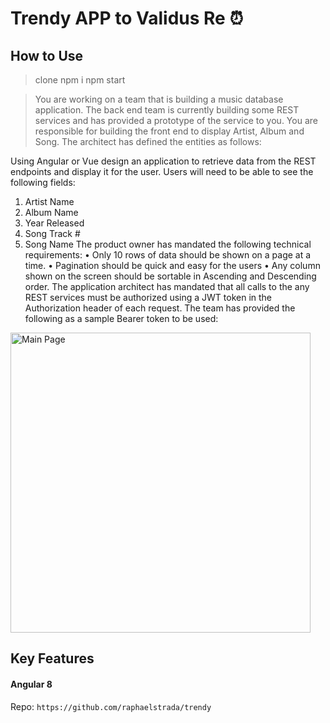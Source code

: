 # Trendy APP to Validus Re ⏰
## How to Use
 > clone
 > npm i
 > npm start

> You are working on a team that is building a music database application.  The back end team is currently building some REST services and has provided a prototype of the service to you.  You are responsible for building the front end to display Artist, Album and Song.  The architect has defined the entities as follows:

Using Angular or Vue design an application to retrieve data from the REST endpoints and display it for the user.  Users will need to be able to see the following fields:
1.	Artist Name
2.	Album Name
3.	Year Released
4.	Song Track #
5.	Song Name
The product owner has mandated the following technical requirements:
•	Only 10 rows of data should be shown on a page at a time.
•	Pagination should be quick and easy for the users
•	Any column shown on the screen should be sortable in Ascending and Descending order.
The application architect has mandated that all calls to the any REST services must be authorized using a JWT token in the Authorization header of each request.  The team has provided the following as a sample Bearer token to be used: 


<img src="https://i.imgur.com/nSeRIXc.png" alt="Main Page" height="480"/>

## Key Features

#### Angular 8

Repo: `https://github.com/raphaelstrada/trendy`



